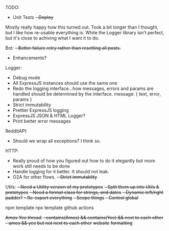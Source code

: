 TODO:
- Unit Tests
~~- Deploy~~

Mostly really happy how this turned out. Took a bit longer than I thought, but I like how re-usable everything is. While the Logger library isn't perfect, but it's close to achiving what I want it to do.
 
Bot:
~~- Better failure retry rather than resetting all posts.~~
- Enhancements? 

Logger:
- Debug mode
- All ExpressJS instances should use the same one
- Redo the logging interface...how messages, errors and params are handled should be determined by the interface.
message: { text, error, params }
- Strict immutability
- Prettier ExpressJS logging
- ExpressJS JSON & HTML Logger?
- Print better error messages

RedditAPI:
- Should we wrap all exceptions? I think so.

HTTP:
- Really proud of how you figured out how to do it elegantly but more work still needs to be done
- Handle logging for it better. It should not leak.
- O2A for other flows.
~~- Strict immutablity~~

Utils:
~~- Need a Utility version of my prototypes~~
~~- Split them up into Utils & prototypes~~
~~- Need a format class for strings, and dates~~
~~- Dynamic left/right padder?~~
~~- Re-export everything~~
~~- Scope things~~
~~- Control global~~

npm template
npx template
github actions

~~Amos Yee thread~~
~~- contains(Amos) && contains(Yee) && next to each other~~
~~- amos && yee but not next to each other~~
~~website~~
~~formatting~~